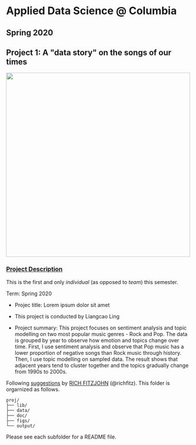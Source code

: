 # Applied Data Science @ Columbia
## Spring 2020
## Project 1: A "data story" on the songs of our times

<img src="figs/title1.jpeg" width="500">

### [Project Description](doc/)
This is the first and only *individual* (as opposed to *team*) this semester. 

Term: Spring 2020

+ Projec title: Lorem ipsum dolor sit amet
+ This project is conducted by Liangcao Ling

+ Project summary: This project focuses on sentiment analysis and topic modelling on two most popular music genres - Rock and Pop. The data is grouped by year to observe how emotion and topics change over time. First, I use sentiment analysis and observe that Pop music has a lower proportion of negative songs than Rock music through history. Then, I use topic modelling on sampled data. The result shows that adjacent years tend to cluster together and the topics gradually change from 1990s to 2000s.

Following [suggestions](http://nicercode.github.io/blog/2013-04-05-projects/) by [RICH FITZJOHN](http://nicercode.github.io/about/#Team) (@richfitz). This folder is orgarnized as follows.

```
proj/
├── lib/
├── data/
├── doc/
├── figs/
└── output/
```

Please see each subfolder for a README file.
